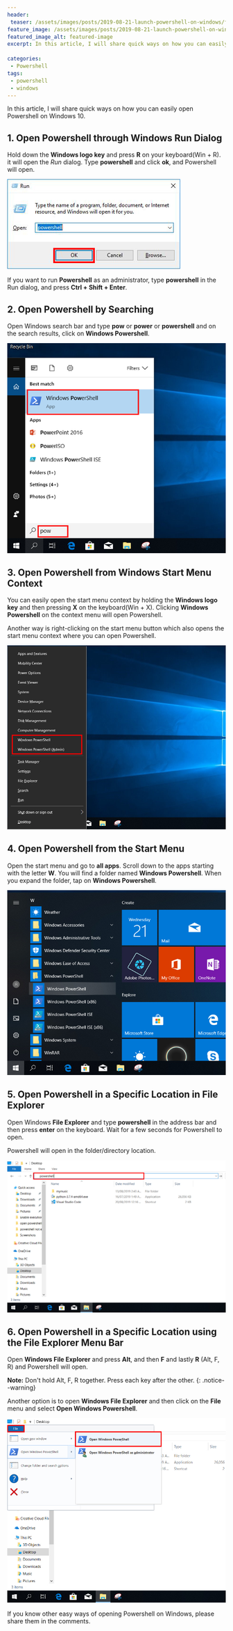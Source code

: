 ```yaml
---
header:
 teaser: /assets/images/posts/2019-08-21-launch-powershell-on-windows/featured-image.jpg
feature_image: /assets/images/posts/2019-08-21-launch-powershell-on-windows/featured-image.jpg
featured_image_alt: featured-image
excerpt: In this article, I will share quick ways on how you can easily open Powershell on Windows 10.

categories:
 - Powershell
tags:
 - powershell
 - windows
---
```


In this article, I will share quick ways on how you can easily open Powershell on Windows 10.

## 1\. Open Powershell through  Windows Run Dialog
Hold down the **Windows logo key** and press **R** on your keyboard(Win + R). it will open the *Run* dialog. Type **powershell** and click **ok**,  and Powershell will open.

![run powershell](/assets/images/posts/2019-08-21-launch-powershell-on-windows/run-powershell.jpg)

If you want to run **Powershell** as an administrator, type **powershell** in the Run dialog, and press **Ctrl + Shift + Enter**.

## 2\. Open Powershell by Searching

Open Windows search bar and type 
**pow** or **power** or **powershell** and on the search results, click on **Windows Powershell**.

![search powershell](/assets/images/posts/2019-08-21-launch-powershell-on-windows/search-powershell.jpg)


## 3\. Open Powershell from Windows Start Menu Context
You can easily open the start menu context by holding the **Windows logo key** and then pressing **X** on the keyboard(Win + X). Clicking  **Windows Powershell** on the context menu will open Powershell.


Another way is right-clicking on the start menu button which also opens the start menu context where you can open Powershell.

![start menu context](/assets/images/posts/2019-08-21-launch-powershell-on-windows/start-menu-context.jpg)


## 4\. Open Powershell from the Start Menu
Open the start menu and go to **all apps**. Scroll down to the apps starting with the letter **W**. You will find a folder named **Windows Powershell**. When you expand the folder, tap on **Windows Powershell**.

![start menu](/assets/images/posts/2019-08-21-launch-powershell-on-windows/start-menu.jpg)

## 5\. Open Powershell in a Specific Location in File  Explorer
Open Windows **File Explorer** and type **powershell** in the address bar and then press **enter** on the keyboard. Wait for a few seconds for Powershell to open. 

Powershell will open in the folder/directory location.

![start menu](/assets/images/posts/2019-08-21-launch-powershell-on-windows/file-explorer.jpg)

## 6\. Open Powershell in a Specific Location using the File  Explorer Menu Bar
Open **Windows File Explorer** and press **Alt**, and then **F** and lastly **R** (Alt, F, R) and Powershell will open.

**Note:**  Don't hold Alt, F, R together. Press each key after the other.
{: .notice--warning}  

Another option is to open **Windows File Explorer** and then click on the  **File** menu and select **Open Windows Powershell**. 

![start menu](/assets/images/posts/2019-08-21-launch-powershell-on-windows/file-menu.jpg)

If you know other easy ways of opening Powershell on Windows, please share them in the comments.